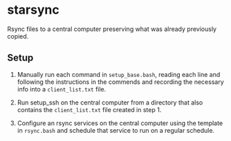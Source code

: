 # starsync

Rsync files to a central computer preserving what was already previously copied.

## Setup

1. Manually run each command in `setup_base.bash`, reading each line and
   following the instructions in the commends and recording the necessary info into
   a `client_list.txt` file.

2. Run setup_ssh on the central computer from a directory that also contains the
   `client_list.txt` file created in step 1.

3. Configure an rsync services on the central computer using the template in
   `rsync.bash` and schedule that service to run on a regular schedule.
